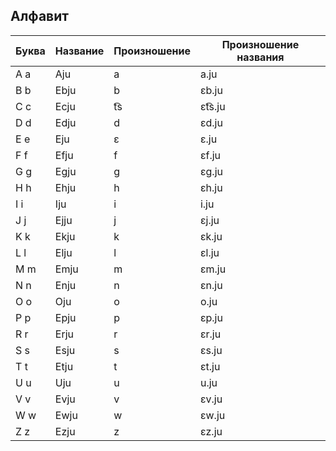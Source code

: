 ## Алфавит

| Буква | Название | Произношение | Произношение названия |
| ------ | ---- | -------- | ---------------- |
| A a    | Aju  | a        | a.ju             |
| B b    | Ebju | b        | ɛb.ju            |
| C c    | Ecju | t͡s       | ɛt͡s.ju           |
| D d    | Edju | d        | ɛd.ju            |
| E e    | Eju  | ɛ        | ɛ.ju             |
| F f    | Efju | f        | ɛf.ju            |
| G g    | Egju | g        | ɛg.ju            |
| H h    | Ehju | h        | ɛh.ju            |
| I i    | Iju  | i        | i.ju             |
| J j    | Ejju | j        | ɛj.ju            |
| K k    | Ekju | k        | ɛk.ju            |
| L l    | Elju | l        | ɛl.ju            |
| M m    | Emju | m        | ɛm.ju            |
| N n    | Enju | n        | ɛn.ju            |
| O o    | Oju  | o        | o.ju             |
| P p    | Epju | p        | ɛp.ju            |
| R r    | Erju | r        | ɛr.ju            |
| S s    | Esju | s        | ɛs.ju            |
| T t    | Etju | t        | ɛt.ju            |
| U u    | Uju  | u        | u.ju             |
| V v    | Evju | v        | ɛv.ju            |
| W w    | Ewju | w        | ɛw.ju            |
| Z z    | Ezju | z        | ɛz.ju            |
